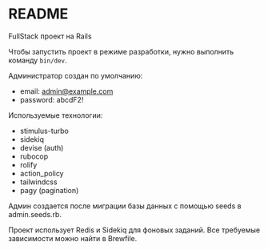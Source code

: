 # README

FullStack проект на Rails

Чтобы запустить проект в режиме разработки, нужно выполнить команду ```bin/dev```.

Администратор создан по умолчанию:
* email: admin@example.com
* password: abcdF2!

Используемые технологии:
* stimulus-turbo
* sidekiq
* devise (auth)
* rubocop
* rolify
* action_policy
* tailwindcss
* pagy (pagination)
  
Админ создается после миграции базы данных с помощью seeds в admin.seeds.rb. 

Проект использует Redis и Sidekiq для фоновых заданий. Все требуемые зависимости можно найти в Brewfile.
